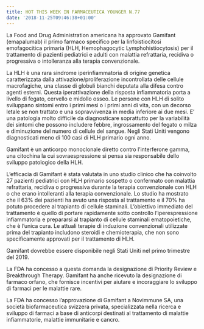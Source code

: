 ```yaml
---
title: HOT THIS WEEK IN FARMACEUTICA YOUNGER N.77
date: '2018-11-25T09:46:38+01:00'
---
```

La Food and Drug Administration americana ha approvato Gamifant (emapalumab) il primo farmaco specifico per la linfoistiocitosi emofagocitica primaria (HLH, Hemophagocytic Lymphohistiocytosis) per il trattamento di pazienti pediatrici e adulti con malattia refrattaria, recidiva o progressiva o intolleranza alla terapia convenzionale.

La HLH è una rara sindrome iperinfiammatoria di origine genetica caratterizzata dalla attivazione/proliferazione incontrollata delle cellule macrofagiche, una classe di globuli bianchi deputata alla difesa contro agenti esterni. Questa iperattivazione della risposta infiammatoria porta a livello di fegato, cervello e midollo osseo. Le persone con HLH di solito sviluppano sintomi entro i primi mesi o i primi anni di vita, con un decorso letale se non trattato e una sopravvivenza in media inferiore ai due mesi. E’ una patologia molto difficile da diagnosticare soprattutto per la variabilità dei sintomi che possono includere febbre, ingrossamento del fegato o milza e diminuzione del numero di cellule del sangue. Negli Stati Uniti vengono diagnosticati meno di 100 casi di HLH primario ogni anno.



Gamifant è un anticorpo monoclonale diretto contro l’interferone gamma, una citochina la cui sovraespressione si pensa sia responsabile dello sviluppo patologico della HLH.



L’efficacia di Gamifant è stata valutata in uno studio clinico che ha coinvolto 27 pazienti pediatrici con HLH primario sospetto o confermato con malattia refrattaria, recidiva o progressiva durante la terapia convenzionale con HLH o che erano intolleranti alla terapia convenzionale. Lo studio ha mostrato che il 63% dei pazienti ha avuto una risposta al trattamento e il 70% ha potuto procedere al trapianto di cellule staminali. L’obiettivo immediato del trattamento è quello di portare rapidamente sotto controllo l’iperespressione infiammatoria e prepararsi al trapianto di cellule staminali ematopoietiche, che è l’unica cura. Le attuali terapie di induzione convenzionali utilizzate prima del trapianto includono steroidi e chemioterapia, che non sono specificamente approvati per il trattamento di HLH.



Gamifant dovrebbe essere disponibile negli Stati Uniti nel primo trimestre del 2019.



La FDA ha concesso a questa domanda la designazione di Priority Review e Breakthrough Therapy. Gamifant ha anche ricevuto la designazione di farmaco orfano, che fornisce incentivi per aiutare e incoraggiare lo sviluppo di farmaci per le malattie rare.



La FDA ha concesso l’approvazione di Gamifant a Novimmune SA, una società biofarmaceutica svizzera privata, specializzata nella ricerca e sviluppo di farmaci a base di anticorpi destinati al trattamento di malattie infiammatorie, malattie immunitarie e cancro.
